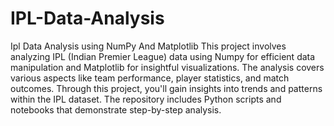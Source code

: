 # IPL-Data-Analysis
Ipl Data Analysis using NumPy And Matplotlib
This project involves analyzing IPL (Indian Premier League) data using Numpy for efficient data manipulation and Matplotlib for insightful visualizations. The analysis covers various aspects like team performance, player statistics, and match outcomes. Through this project, you'll gain insights into trends and patterns within the IPL dataset. The repository includes Python scripts and notebooks that demonstrate step-by-step analysis.


